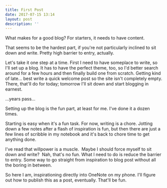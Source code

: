 ```yaml
---
title: First Post
date: 2017-07-15 13:14
layout: post
description: ''
---
```



What makes for a good blog?  For starters,  it needs to have content.

That seems to be the hardest part, if you're not particularly inclined to sit down and write.  Pretty high barrier to entry, actually.

Let's take it one step at a time. First I need to have someplace to write, so I'll set up a blog. It has to have the perfect theme, too, so I'd better search around for a few hours and then finally build one from scratch.  Getting kind of late...  best write a quick welcome post so the site isn't completely empty. There, that'll do for today; tomorrow I'll sit down and start blogging in earnest.

...years pass...

Setting up the blog is the fun part, at least for me.  I've done it a dozen times.

Starting is easy when it's a fun task.  For now, writing is a chore.  Jotting down a few notes after a flash of inspiration is fun, but then there are just a few lines of scribble in my notebook and it's back to chore time to get anything done.

I've read that willpower is a muscle.  Maybe I should force myself to sit down and write?  Nah, that's no fun.  What I need to do is reduce the barrier to entry.  Some way to go straight from inspiration to blog post without all the boring in between.

So here I am, inspirationing directly into OneNote on my phone.  I'll figure out how to publish this as a post, eventually.  That'll be fun.